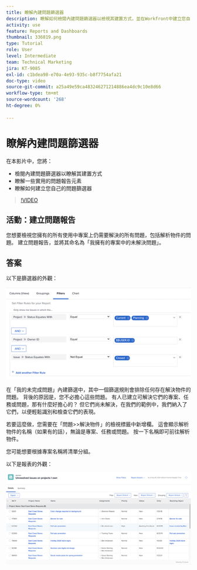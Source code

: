 ```yaml
---
title: 瞭解內建問題篩選器
description: 瞭解如何檢閱內建問題篩選器以檢視其建置方式，並在Workfront中建立您自己的問題篩選器。
activity: use
feature: Reports and Dashboards
thumbnail: 336819.png
type: Tutorial
role: User
level: Intermediate
team: Technical Marketing
jira: KT-9085
exl-id: c1bdea98-e70a-4e93-935c-b8f7754afa21
doc-type: video
source-git-commit: a25a49e59ca483246271214886ea4dc9c10e8d66
workflow-type: tm+mt
source-wordcount: '268'
ht-degree: 0%

---
```


# 瞭解內建問題篩選器

在本影片中，您將：

* 檢閱內建問題篩選器以瞭解其建置方式
* 瞭解一些實用的問題報告元素
* 瞭解如何建立您自己的問題篩選器

>[!VIDEO](https://video.tv.adobe.com/v/336819/?quality=12&learn=on)

## 活動：建立問題報告

您想要檢視您擁有的所有使用中專案上仍需要解決的所有問題，包括解析物件的問題。 建立問題報告，並將其命名為「我擁有的專案中的未解決問題」。

## 答案

以下是篩選器的外觀：

![建立問題篩選器的畫面影像](assets/opening-built-in-issue-filters-1.png)

在「我的未完成問題」內建篩選中，其中一個篩選規則會排除任何存在解決物件的問題。 背後的原因是，您不必擔心這些問題。 有人已建立可解決它們的專案、任務或問題，那有什麼好擔心的？ 但它們尚未解決，在我們的範例中，我們納入了它們，以便輕鬆識別和檢查它們的表現。

若要這麼做，您需要在「問題>>解決物件」的檢視標籤中新增欄。 這會顯示解析物件的名稱（如果有的話），無論是專案、任務或問題。 按一下名稱即可前往解析物件。

您可能想要根據專案名稱將清單分組。

以下是報表的外觀：

![問題報告的影像](assets/opening-built-in-issue-filters-2.png)
